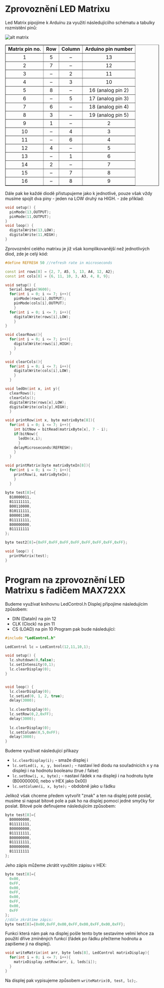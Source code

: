 # Zprovoznění LED Matrixu
Led Matrix pipojíme k Arduínu za využití následujícíího schématu a tabulky rozmístění pinů:

![alt matrix](https://www.circuitstoday.com/wp-content/uploads/2016/04/8X8-Matrix-Pinout-800x406.png)

<table summary="Mapping: LED Matrix pin numbers to rows and columns to Arduino pin numbers" border="1" align="center"><tbody><tr><td valign="top" align="center"><strong>Matrix pin no.</strong></td><td valign="top" align="center"><strong>Row</strong></td><td valign="top" align="center"><strong>Column</strong></td><td valign="top" align="center"><strong>Arduino pin number</strong></td></tr><tr><td valign="top" align="center">1</td><td valign="top" align="center">5</td><td valign="top" align="center">–</td><td valign="top" align="center">13</td></tr><tr><td valign="top" align="center">2</td><td valign="top" align="center">7</td><td valign="top" align="center">–</td><td valign="top" align="center">12</td></tr><tr><td valign="top" align="center">3</td><td valign="top" align="center">–</td><td valign="top" align="center">2</td><td valign="top" align="center">11</td></tr><tr><td valign="top" align="center">4</td><td valign="top" align="center">–</td><td valign="top" align="center">3</td><td valign="top" align="center">10</td></tr><tr><td valign="top" align="center">5</td><td valign="top" align="center">8</td><td valign="top" align="center">–</td><td valign="top" align="center">16 (analog pin 2)</td></tr><tr><td valign="top" align="center">6</td><td valign="top" align="center">–</td><td valign="top" align="center">5</td><td valign="top" align="center">17 (analog pin 3)</td></tr><tr><td valign="top" align="center">7</td><td valign="top" align="center">6</td><td valign="top" align="center">–</td><td valign="top" align="center">18 (analog pin 4)</td></tr><tr><td valign="top" align="center">8</td><td valign="top" align="center">3</td><td valign="top" align="center">–</td><td valign="top" align="center">19 (analog pin 5)</td></tr><tr><td valign="top" align="center">9</td><td valign="top" align="center">1</td><td valign="top" align="center">–</td><td valign="top" align="center">2</td></tr><tr><td valign="top" align="center">10</td><td valign="top" align="center">–</td><td valign="top" align="center">4</td><td valign="top" align="center">3</td></tr><tr><td valign="top" align="center">11</td><td valign="top" align="center">–</td><td valign="top" align="center">6</td><td valign="top" align="center">4</td></tr><tr><td valign="top" align="center">12</td><td valign="top" align="center">4</td><td valign="top" align="center">–</td><td valign="top" align="center">5</td></tr><tr><td valign="top" align="center">13</td><td valign="top" align="center">–</td><td valign="top" align="center">1</td><td valign="top" align="center">6</td></tr><tr><td valign="top" align="center">14</td><td valign="top" align="center">2</td><td valign="top" align="center">–</td><td valign="top" align="center">7</td></tr><tr><td valign="top" align="center">15</td><td valign="top" align="center">–</td><td valign="top" align="center">7</td><td valign="top" align="center">8</td></tr><tr><td valign="top" align="center">16</td><td valign="top" align="center">–</td><td valign="top" align="center">8</td><td valign="top" align="center">9</td></tr></tbody></table>

Dále pak ke každé diodě přistupujeme jako k jednotlivé, pouze však vždy musíme spojit dva piny - jeden na LOW druhý na HIGH. - zde příklad:

```cpp
void setup() {
  pinMode(13,OUTPUT);
  pinMode(11,OUTPUT);
}
void loop() {
  digitalWrite(13,LOW);
  digitalWrite(11,HIGH);
}
```
Zprovoznění celého matrixu je již však komplikovanější než jednotlivých diod, zde je celý kód:
```cpp
#define REFRESH 50 //refresh rate in microseconds

const int rows[8] = {2, 7, A5, 5, 13, A4, 12, A2};
const int cols[8] = {6, 11, 10, 3, A3, 4, 8, 9};

void setup() {
  Serial.begin(9600);
  for(int i = 0; i <= 7; i++){
    pinMode(rows[i],OUTPUT);
    pinMode(cols[i],OUTPUT);
    }
  for(int i = 0; i <= 7; i++){
    digitalWrite(rows[i],LOW);
    }
}

void clearRows(){
  for(int i = 0; i <= 7; i++){
    digitalWrite(rows[i],HIGH);
    }
  }

void clearCols(){
  for(int i = 0; i <= 7; i++){
    digitalWrite(cols[i],LOW);
    }
  }

void ledOn(int x, int y){
  clearRows();
  clearCols();
  digitalWrite(rows[x],LOW);
  digitalWrite(cols[y],HIGH);
  }

void printRow(int x, byte matrixByte[8]){
  for(int i = 0; i <= 7; i++){
    int bitNow = bitRead(matrixByte[x], 7 - i);
    if(bitNow){
      ledOn(x,i);
      }
    delayMicroseconds(REFRESH);
    }
  }

void printMatrix(byte matrixByteIn[8]){
  for(int i = 0; i <= 7; i++){
    printRow(i, matrixByteIn);
    }
  }
  
byte test[8]={
  B10000011,
  B11111111,
  B00110000,
  B10111111,
  B00001100,
  B11111111,
  B00000000,
  B11111111 
};

byte test2[8]={0xFF,0xFF,0xFF,0xFF,0xFF,0xFF,0xFF,0xFF};

void loop() {
  printMatrix(test);
}
```

# Program na zprovoznění LED Matrixu s řadičem MAX72XX
Budeme využívat knihovnu LedControl.h
Displej připojíme následujícím způsobem:
* DIN (DataIn) na pin 12
* CLK (Clock) na pin 11
* CS (LOAD) na pin 10
Program pak bude následující:
```cpp
#include "LedControl.h"

LedControl lc = LedControl(12,11,10,1);

void setup() {
  lc.shutdown(0,false);
  lc.setIntensity(0,1);
  lc.clearDisplay(0);
}


void loop() { 
  lc.clearDisplay(0);
  lc.setLed(0, 1, 2, true);
  delay(3000);
  
  lc.clearDisplay(0);
  lc.setRow(0,2,0xFF);
  delay(3000);
  
  lc.clearDisplay(0);
  lc.setColumn(0,5,0xFF); 
  delay(3000);
}
```
Budeme využívat následující příkazy
* `lc.clearDisplay(i);` - smaže displej i
* `lc.setLed(i, x, y, boolean);` - nastaví led diodu na souřadnicích x y na displeji i na hodnotu booleanu (true / false)
* `lc.setRow(i, x, byte);` - nastaví řádek x na displeji i na hodnotu byte (B00000000, nebo v HEX jako 0x00)
* `lc.setColumn(i, x, byte);` - obdobně jako u řádku

Jelikož však chceme předem vytvořit "znak" a ten na displej poté poslat, musíme si napsat bitové pole a pak ho na displej pomocí jedné smyčky for poslat.
Bitové pole definujeme následujícím způsobem:
```cpp
byte test[8]={
  B00000000,
  B11111111,
  B00000000,
  B11111111,
  B00000000,
  B11111111,
  B00000000,
  B11111111 
};
```
Jeho zápis můžeme zkrátit využitím zápisu v HEX:
```cpp
byte test[8]={
  0x00,
  0xFF,
  0x00,
  0xFF,
  0x00,
  0xFF,
  0x00,
  0xFF 
};
//dále zkrátíme zápis:
byte test[8]={0x00,0xFF,0x00,0xFF,0x00,0xFF,0x00,0xFF};
```
Funkci která nám pak na displej pošle tento byte sestavíme velmi lehce za použití dříve zmíněných funkcí (řádek po řádku přečteme hodnotu a zapíšeme ji na displej).
```cpp
void writeMatrix(int arr, byte leds[8], LedControl matrixDisplay){
  for(int i = 0; i <= 7; i++){
    matrixDisplay.setRow(arr, i, leds[i]);
  }
}
```
Na displej pak vypisujeme způsobem `writeMatrix(0, test, lc);`.
